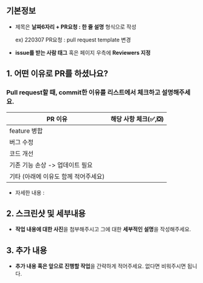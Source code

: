 ## 기본정보
- 제목은 **날짜6자리 + PR요청 : 한 줄 설명** 형식으로 작성

  ex) 220307 PR요청 : pull request template 변경
- **issue를 받는 사람 태그** 혹은 페이지 우측에 **Reviewers 지정**


## 1. 어떤 이유로 PR를 하셨나요?
### Pull request할 때, commit한 이유를 리스트에서 체크하고 설명해주세요.
| PR 이유 | 해당 사항 체크(✅,❎) |
| ------ | ------ |
| feature 병합 |  |
| 버그 수정 |  |
| 코드 개선 |  |
| 기존 기능 손상 -> 업데이트 필요 |  |
| 기타 (아래에 이유도 함께 적어주세요) |  |

- 자세한 내용 :


## 2. 스크린샷 및 세부내용

- **작업 내용에 대한 사진**을 첨부해주시고 그에 대한 **세부적인 설명**을 작성해주세요.

## 3. 추가 내용

- **추가 내용 혹은 앞으로 진행할 작업**을 간략하게 적어주세요. 없다면 비워주시면 됩니다.

